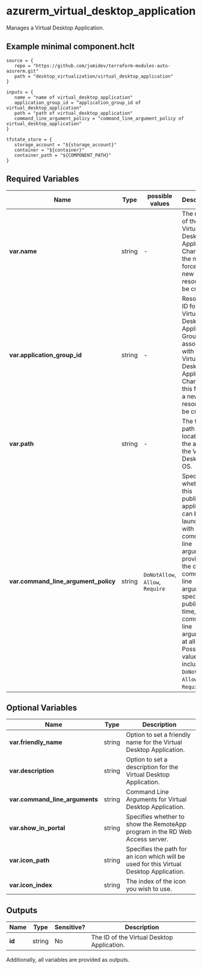 # azurerm_virtual_desktop_application

Manages a Virtual Desktop Application.

## Example minimal component.hclt

```hcl
source = {
   repo = "https://github.com/jumidev/terraform-modules-auto-azurerm.git" 
   path = "desktop_virtualization/virtual_desktop_application" 
}

inputs = {
   name = "name of virtual_desktop_application" 
   application_group_id = "application_group_id of virtual_desktop_application" 
   path = "path of virtual_desktop_application" 
   command_line_argument_policy = "command_line_argument_policy of virtual_desktop_application" 
}

tfstate_store = {
   storage_account = "${storage_account}" 
   container = "${container}" 
   container_path = "${COMPONENT_PATH}" 
}

```

## Required Variables

| Name | Type |  possible values |  Description |
| ---- | --------- |  ----------- | ----------- |
| **var.name** | string |  -  |  The name of the Virtual Desktop Application. Changing the name forces a new resource to be created. | 
| **var.application_group_id** | string |  -  |  Resource ID for a Virtual Desktop Application Group to associate with the Virtual Desktop Application. Changing this forces a new resource to be created. | 
| **var.path** | string |  -  |  The file path location of the app on the Virtual Desktop OS. | 
| **var.command_line_argument_policy** | string |  `DoNotAllow`, `Allow`, `Require`  |  Specifies whether this published application can be launched with command line arguments provided by the client, command line arguments specified at publish time, or no command line arguments at all. Possible values include: `DoNotAllow`, `Allow`, `Require`. | 

## Optional Variables

| Name | Type |  Description |
| ---- | --------- |  ----------- |
| **var.friendly_name** | string |  Option to set a friendly name for the Virtual Desktop Application. | 
| **var.description** | string |  Option to set a description for the Virtual Desktop Application. | 
| **var.command_line_arguments** | string |  Command Line Arguments for Virtual Desktop Application. | 
| **var.show_in_portal** | string |  Specifies whether to show the RemoteApp program in the RD Web Access server. | 
| **var.icon_path** | string |  Specifies the path for an icon which will be used for this Virtual Desktop Application. | 
| **var.icon_index** | string |  The index of the icon you wish to use. | 



## Outputs

| Name | Type | Sensitive? | Description |
| ---- | ---- | --------- | --------- |
| **id** | string | No  | The ID of the Virtual Desktop Application. | 

Additionally, all variables are provided as outputs.
